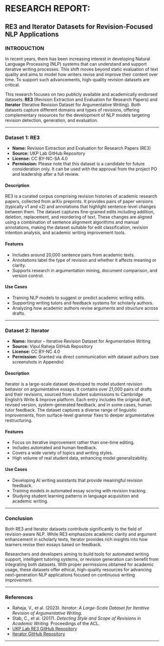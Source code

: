 # RESEARCH REPORT:  
## RE3 and Iterator Datasets for Revision-Focused NLP Applications

### INTRODUCTION  
In recent years, there has been increasing interest in developing Natural Language Processing (NLP) systems that can understand and support iterative writing processes. This shift moves beyond static evaluation of text quality and aims to model how writers revise and improve their content over time. To support such advancements, high-quality revision datasets are critical.  

This research focuses on two publicly available and academically endorsed datasets: **RE3** (Revision Extraction and Evaluation for Research Papers) and **Iterator** (Iterative Revision Dataset for Argumentative Writing). Both datasets capture different domains and types of revisions, offering complementary resources for the development of NLP models targeting revision detection, generation, and evaluation.

---

### Dataset 1: RE3  
- **Name:** Revision Extraction and Evaluation for Research Papers (RE3)  
- **Source:** UKP Lab GitHub Repository  
- **License:** CC BY-NC-SA 4.0  
- **Permission:** Please note that this dataset is a candidate for future consideration only. It can be used with the approval from the project PO and leadership after a full review.

#### Description  
RE3 is a curated corpus comprising revision histories of academic research papers, collected from arXiv preprints. It provides pairs of paper versions (typically v1 and v2) and annotations that highlight sentence-level changes between them. The dataset captures fine-grained edits including addition, deletion, replacement, and reordering of text. These changes are aligned using a combination of sentence alignment algorithms and manual annotations, making the dataset suitable for edit classification, revision intention analysis, and academic writing improvement tools.

#### Features  
- Includes around 20,000 sentence pairs from academic texts.  
- Annotations label the type of revision and whether it affects meaning or clarity.  
- Supports research in argumentation mining, document comparison, and version control.

#### Use Cases  
- Training NLP models to suggest or predict academic writing edits.  
- Supporting writing tutors and feedback systems for scholarly authors.  
- Analyzing how academic authors revise arguments and structure across drafts.

---

### Dataset 2: Iterator  
- **Name:** Iterator – Iterative Revision Dataset for Argumentative Writing  
- **Source:** Vipul Raheja GitHub Repository  
- **License:** CC BY-NC 4.0  
- **Permission:** Granted via direct communication with dataset authors (see screenshots in Appendix)

#### Description  
Iterator is a large-scale dataset developed to model student revision behavior on argumentative essays. It contains over 21,000 pairs of drafts and their revisions, sourced from student submissions to Cambridge English’s Write & Improve platform. Each entry includes the original draft, revised version, system-generated feedback, and in some cases, human tutor feedback. The dataset captures a diverse range of linguistic improvements, from surface-level grammar fixes to deeper argumentative restructuring.

#### Features  
- Focus on iterative improvement rather than one-time editing.  
- Includes automated and human feedback.  
- Covers a wide variety of topics and writing styles.  
- High volume of real student data, enhancing model generalizability.

#### Use Cases  
- Developing AI writing assistants that provide meaningful revision feedback.  
- Training models in automated essay scoring with revision tracking.  
- Studying student learning patterns in language acquisition and academic writing.

---

### Conclusion  
Both RE3 and Iterator datasets contribute significantly to the field of revision-aware NLP. While RE3 emphasizes academic clarity and argument enhancement in scholarly texts, Iterator provides rich insights into how learners revise their essays based on feedback.  

Researchers and developers aiming to build tools for automated writing support, intelligent tutoring systems, or revision generation can benefit from integrating both datasets. With proper permissions obtained for academic usage, these datasets offer ethical, high-quality resources for advancing next-generation NLP applications focused on continuous writing improvement.

---

### References  
- Raheja, V., et al. (2023). *Iterator: A Large-Scale Dataset for Iterative Revision of Argumentative Writing.*  
- Stab, C., et al. (2017). *Detecting Style and Scope of Revisions in Academic Writing.* Proceedings of the ACL.  
- [UKP Lab RE3 GitHub Repository](https://github.com/UKPLab/re3)  
- [Iterator GitHub Repository](https://github.com/vipulraheja/iterater)

---




